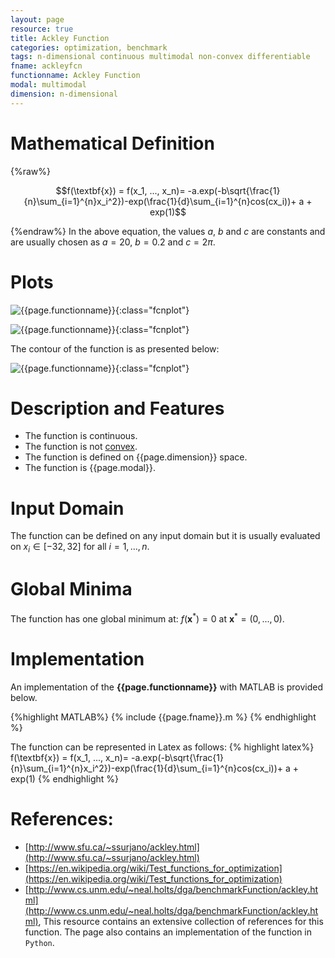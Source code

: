 ```yaml
---
layout: page
resource: true
title: Ackley Function
categories: optimization, benchmark
tags: n-dimensional continuous multimodal non-convex differentiable
fname: ackleyfcn
functionname: Ackley Function
modal: multimodal
dimension: n-dimensional
---
```


# Mathematical Definition

{%raw%}

$$f(\textbf{x}) = f(x_1, ..., x_n)= -a.exp(-b\sqrt{\frac{1}{n}\sum_{i=1}^{n}x_i^2})-exp(\frac{1}{d}\sum_{i=1}^{n}cos(cx_i))+ a + exp(1)$$

{%endraw%}
In the above equation, the values $a$, $b$ and $c$ are constants and are usually chosen as $a=20$, $b=0.2$ and $c=2\pi$.

# Plots
![{{page.functionname}}]({{site.baseurl}}/benchmarkfcns/plots/{{page.fname}}.png){:class="fcnplot"}

![{{page.functionname}}]({{site.baseurl}}/benchmarkfcns/plots/{{page.fname}}_2.png){:class="fcnplot"}

The contour of the function is as presented below:

![{{page.functionname}}]({{site.baseurl}}/benchmarkfcns/plots/{{page.fname}}_contour.png){:class="fcnplot"}

# Description and Features
* The function is continuous.
* The function is not [convex](https://en.wikipedia.org/wiki/Convex_function).
* The function is defined on {{page.dimension}} space. 
* The function is {{page.modal}}.

# Input Domain
The function can be defined on any input domain but it is usually evaluated on $x_i \in [-32, 32]$ for all $i = 1,...,n$.

# Global Minima
The function has one global minimum at: $f(\textbf{x}^{\ast})=0$ at $\textbf{x}^{\ast} = (0, ..., 0)$.

<script async src="//pagead2.googlesyndication.com/pagead/js/adsbygoogle.js"></script>
<ins class="adsbygoogle"
     style="display:block; text-align:center;"
     data-ad-layout="in-article"
     data-ad-format="fluid"
     data-ad-client="ca-pub-9102949842529833"
     data-ad-slot="7724968666"></ins>
<script>
     (adsbygoogle = window.adsbygoogle || []).push({});
</script>

# Implementation
An implementation of the **{{page.functionname}}** with MATLAB is provided below. 

{%highlight MATLAB%}
{% include {{page.fname}}.m %}
{% endhighlight %}

The function can be represented in Latex as follows:
{% highlight latex%}
f(\textbf{x}) = f(x_1, ..., x_n)= -a.exp(-b\sqrt{\frac{1}{n}\sum_{i=1}^{n}x_i^2})-exp(\frac{1}{d}\sum_{i=1}^{n}cos(cx_i))+ a + exp(1)
{% endhighlight %}

# References:
* [http://www.sfu.ca/~ssurjano/ackley.html](http://www.sfu.ca/~ssurjano/ackley.html)
* [https://en.wikipedia.org/wiki/Test_functions_for_optimization](https://en.wikipedia.org/wiki/Test_functions_for_optimization)
* [http://www.cs.unm.edu/~neal.holts/dga/benchmarkFunction/ackley.html](http://www.cs.unm.edu/~neal.holts/dga/benchmarkFunction/ackley.html), This resource 
contains an extensive collection of references for this function. The page also contains an implementation of the function in `Python`.
